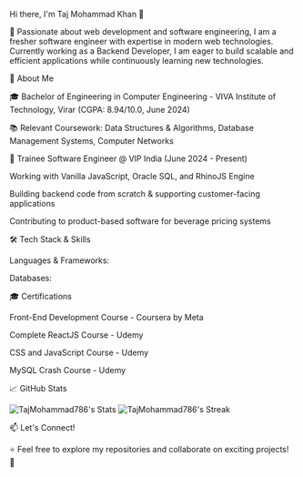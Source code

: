 Hi there, I'm Taj Mohammad Khan 👋



🚀 Passionate about web development and software engineering, I am a fresher software engineer with expertise in modern web technologies. Currently working as a Backend Developer, I am eager to build scalable and efficient applications while continuously learning new technologies.

📜 About Me

🎓 Bachelor of Engineering in Computer Engineering - VIVA Institute of Technology, Virar (CGPA: 8.94/10.0, June 2024)

📚 Relevant Coursework: Data Structures & Algorithms, Database Management Systems, Computer Networks

💼 Trainee Software Engineer @ VIP India (June 2024 - Present)

Working with Vanilla JavaScript, Oracle SQL, and RhinoJS Engine

Building backend code from scratch & supporting customer-facing applications

Contributing to product-based software for beverage pricing systems

🛠️ Tech Stack & Skills

Languages & Frameworks:



Databases:



🎓 Certifications

Front-End Development Course - Coursera by Meta

Complete ReactJS Course - Udemy

CSS and JavaScript Course - Udemy

MySQL Crash Course - Udemy

📈 GitHub Stats

![TajMohammad786's Stats](https://github-readme-stats.vercel.app/api?username=TajMohammad786&theme=react&show_icons=true&hide_border=false&count_private=true)
![TajMohammad786's Streak](https://github-readme-streak-stats.herokuapp.com/?user=TajMohammad786&theme=react&hide_border=false)


📫 Let's Connect!



⭐ Feel free to explore my repositories and collaborate on exciting projects! 🚀

